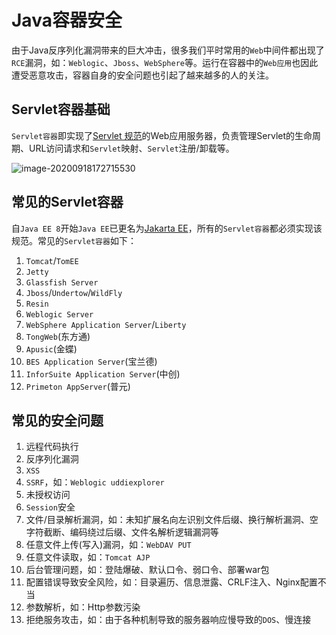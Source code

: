 # Java容器安全

由于Java反序列化漏洞带来的巨大冲击，很多我们平时常用的`Web`中间件都出现了`RCE`漏洞，如：`Weblogic`、`Jboss`、`WebSphere`等。运行在容器中的`Web应用`也因此遭受恶意攻击，容器自身的安全问题也引起了越来越多的人的关注。

## Servlet容器基础

`Servlet容器`即实现了[Servlet 规范](https://javaee.github.io/servlet-spec/)的Web应用服务器，负责管理Servlet的生命周期、URL访问请求和`Servlet`映射、`Servlet`注册/卸载等。

<img src="https://oss.javasec.org/images/image-20200918172715530.png" alt="image-20200918172715530" />

## 常见的Servlet容器

自`Java EE 8`开始`Java EE`已更名为[Jakarta EE](https://jakarta.ee/)，所有的`Servlet容器`都必须实现该规范。常见的`Servlet容器`如下：

1. `Tomcat`/`TomEE`
2. `Jetty`
3. `Glassfish Server`
4. `Jboss`/`Undertow`/`WildFly`
5. `Resin`
6. `Weblogic Server`
7. `WebSphere Application Server`/`Liberty`
8. `TongWeb`(东方通)
9. `Apusic`(金蝶)
10. `BES Application Server`(宝兰德)
11. `InforSuite Application Server`(中创)
12. `Primeton AppServer`(普元)

## 常见的安全问题

1. 远程代码执行
2. 反序列化漏洞
3. `XSS`
4. `SSRF`，如：`Weblogic uddiexplorer`
5. 未授权访问
6. `Session`安全
7. 文件/目录解析漏洞，如：未知扩展名向左识别文件后缀、换行解析漏洞、空字符截断、编码绕过后缀、文件名解析逻辑漏洞等
8. 任意文件上传(写入)漏洞，如：`WebDAV PUT`
9. 任意文件读取，如：`Tomcat AJP`
10. 后台管理问题，如：登陆爆破、默认口令、弱口令、部署war包
11. 配置错误导致安全风险，如：目录遍历、信息泄露、CRLF注入、Nginx配置不当
12. 参数解析，如：Http参数污染
13. 拒绝服务攻击，如：由于各种机制导致的服务器响应慢导致的`DOS`、慢连接

